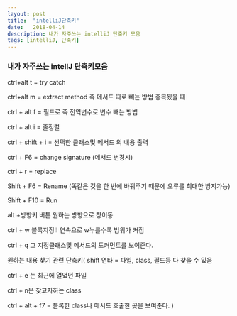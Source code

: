 ```yaml
---
layout: post
title:  "intelliJ단축키"
date:   2018-04-14
description: 내가 자주쓰는 intelliJ 단축키 모음
tags: [intelliJ, 단축키]
---
```


### 내가 자주쓰는 intellJ 단축키모음

ctrl+alt t = try catch

ctrl+alt m = extract method 즉 메서드 따로 빼는 방법  중복됬을 때

ctrl + alt f = 필드로 즉 전역변수로 변수 빼는 방법

ctrl + alt i = 줄정렬

ctrl + shift + i = 선택한 클래스및 메서드 의 내용 출력   

ctrl + F6 = change signature (메서드 변경시)

ctrl + r = replace

Shift + F6 = Rename (똑같은 것을 한 번에 바꿔주기 때문에 오류를 최대한 방지가능)

Shift + F10 = Run

alt +방향키 버튼 원하는 방향으로 창이동

ctrl + w 블록지정!! 연속으로 w누를수록 범위가 커짐

ctrl + q 그 지정클래스및 메서드의 도커먼트를 보여준다.

원하는 내용 찾기 관련 단축키(
shift 연타  = 파일, class, 필드등 다 찾을 수 있음

ctrl + e 는 최근에 열었던 파일

ctrl + n은 찾고자하는 class


ctrl + alt + f7 = 블록한 class나 메서드 호출한 곳을 보여준다.
)
